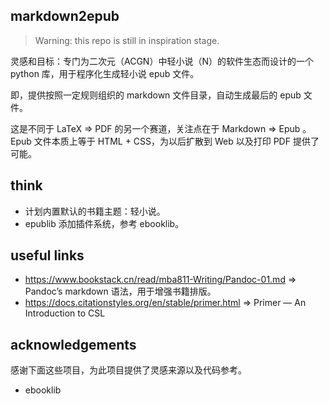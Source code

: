 ## markdown2epub

> Warning: this repo is still in inspiration stage.

灵感和目标：专门为二次元（ACGN）中轻小说（N）的软件生态而设计的一个 python 库，用于程序化生成轻小说 epub 文件。

即，提供按照一定规则组织的 markdown 文件目录，自动生成最后的 epub 文件。

这是不同于 LaTeX => PDF 的另一个赛道，关注点在于 Markdown => Epub 。Epub 文件本质上等于 HTML + CSS，为以后扩散到 Web 以及打印
PDF 提供了可能。

## think

- 计划内置默认的书籍主题：轻小说。
- epublib 添加插件系统，参考 ebooklib。

## useful links
- https://www.bookstack.cn/read/mba811-Writing/Pandoc-01.md => Pandoc’s markdown 语法，用于增强书籍排版。
- https://docs.citationstyles.org/en/stable/primer.html => Primer — An Introduction to CSL

## acknowledgements

感谢下面这些项目，为此项目提供了灵感来源以及代码参考。

- ebooklib
